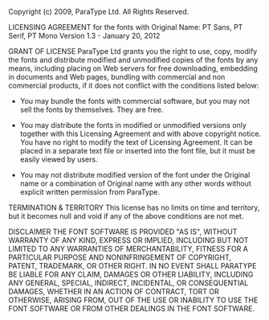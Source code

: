 Copyright (c) 2009, ParaType Ltd. All Rights Reserved.

LICENSING AGREEMENT
for the fonts with Original Name: PT Sans, PT Serif, PT Mono
Version 1.3 - January 20, 2012

GRANT OF LICENSE
ParaType Ltd grants you the right to use, copy, modify the fonts and distribute modified and unmodified copies of the fonts by any means, including placing on Web servers for free downloading, embedding in documents and Web pages, bundling with commercial and non commercial products, if it does not conflict with the conditions listed below:

- You may bundle the fonts with commercial software, but you may not sell the fonts by themselves. They are free.

- You may distribute the fonts in modified or unmodified versions only together with this Licensing Agreement and with above copyright notice. You have no right to modify the text of Licensing Agreement. It can be placed in a separate text file or inserted into the font file, but it must be easily viewed by users.

- You may not distribute modified version of the font under the Original name or а combination of Original name with any other words without explicit written permission from ParaType.

TERMINATION & TERRITORY
This license has no limits on time and territory, but it becomes null and void if any of the above conditions are not met.

DISCLAIMER
THE FONT SOFTWARE IS PROVIDED "AS IS", WITHOUT WARRANTY OF ANY KIND, EXPRESS OR IMPLIED, INCLUDING BUT NOT LIMITED TO ANY WARRANTIES OF MERCHANTABILITY, FITNESS FOR A PARTICULAR PURPOSE AND NONINFRINGEMENT OF COPYRIGHT, PATENT, TRADEMARK, OR OTHER RIGHT. IN NO EVENT SHALL PARATYPE BE LIABLE FOR ANY CLAIM, DAMAGES OR OTHER LIABILITY, INCLUDING ANY GENERAL, SPECIAL, INDIRECT, INCIDENTAL, OR CONSEQUENTIAL DAMAGES, WHETHER IN AN ACTION OF CONTRACT, TORT OR OTHERWISE, ARISING FROM, OUT OF THE USE OR INABILITY TO USE THE FONT SOFTWARE OR FROM OTHER DEALINGS IN THE FONT SOFTWARE. 
